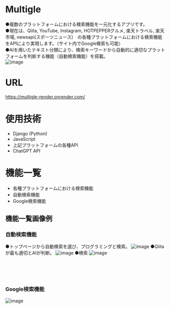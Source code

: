 # Multigle
●複数のプラットフォームにおける検索機能を一元化するアプリです。<br>
●現在は、Qiita, YouTube, Instagram, HOTPEPPERグルメ, 楽天トラベル, 楽天市場, newsapi(スポーツニュース)　の各種プラットフォームにおける検索機能をAPIにより実現します。（サイト内でGoogle検索も可能）<br>
●AIを用いたテキスト分類により、検索キーワードから自動的に適切なプラットフォームを判断する機能（自動検索機能）を搭載。<br>
![image](https://github.com/kato0209/Multigle/assets/89386373/9b17f5f0-70b4-4601-8733-9653afb96a53)

# URL
https://multigle-render.onrender.com/ 

# 使用技術
- Django (Python)
- JavaScript
- 上記プラットフォームの各種API
- ChatGPT API

# 機能一覧
- 各種プラットフォームにおける検索機能
- 自動検索機能
- Google検索機能

## 機能一覧画像例

### 自動検索機能
●トップページから自動検索を選び、プログラミングと検索。
![image](https://github.com/kato0209/Multigle/assets/89386373/e9013d74-27db-40fd-bcf5-4e1bc0353fca)
●Qiitaが最も適切とAIが判断。
![image](https://github.com/kato0209/Multigle/assets/89386373/0fd89f67-141d-4775-bd02-2506f699dc84)
●検索
![image](https://github.com/kato0209/Multigle/assets/89386373/bbbcc921-c468-488d-98e8-24aefb6e6854)<br><br>
<br><br><br>

### Google検索機能
![image](https://github.com/kato0209/Multigle/assets/89386373/4778e43c-f41d-4eeb-9a6f-5742cdee295b)
